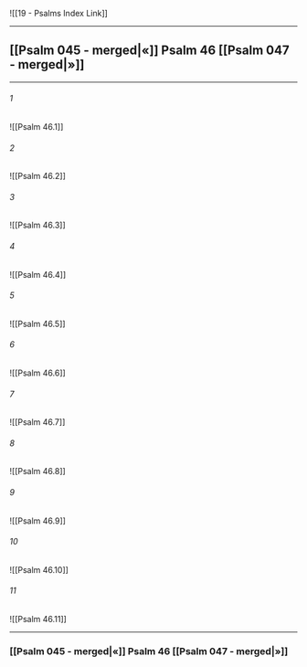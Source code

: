 ![[19 - Psalms Index Link]]

---
##  [[Psalm 045 - merged|«]] Psalm 46 [[Psalm 047 - merged|»]]

---

###### 1
![[Psalm 46.1]] 

###### 2
![[Psalm 46.2]] 

###### 3
![[Psalm 46.3]] 

###### 4
![[Psalm 46.4]]

###### 5 
![[Psalm 46.5]] 

###### 6
![[Psalm 46.6]] 

###### 7
![[Psalm 46.7]] 

###### 8
![[Psalm 46.8]] 

###### 9
![[Psalm 46.9]] 

###### 10
![[Psalm 46.10]] 

###### 11
![[Psalm 46.11]] 


---
###  [[Psalm 045 - merged|«]] Psalm 46 [[Psalm 047 - merged|»]]